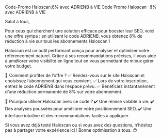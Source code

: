 Code-Promo Haloscan;8% avec ADRIENB à VIE
Code Promo Haloscan -8% avec ADRIENB à VIE

Salut à tous,

Pour ceux qui cherchent une solution efficace pour booster leur SEO, voici une offre sympa : en utilisant le code ADRIENB, vous obtenez 8% de réduction à vie sur tous les abonnements Haloscan !

Haloscan est un outil performant conçu pour analyser et optimiser votre référencement naturel. Grâce à ses recommandations précises, il vous aide à améliorer votre visibilité en ligne tout en vous permettant de mieux gérer votre budget.

🔹 Comment profiter de l’offre ? ✅ Rendez-vous sur le site Haloscan et choisissez l’abonnement qui vous convient. ✅ Lors de votre inscription, entrez le code ADRIENB dans l’espace prévu. ✅ Bénéficiez instantanément d’une réduction permanente de 8% sur votre abonnement.

🚀 Pourquoi utiliser Haloscan avec ce code ? ✔️ Une remise valable à vie. ✔️ Des analyses poussées pour améliorer votre positionnement SEO. ✔️ Une interface intuitive et des recommandations faciles à appliquer.

Si vous avez déjà testé Haloscan ou si vous avez des questions, n’hésitez pas à partager votre expérience ici ! Bonne optimisation à tous. 😊
